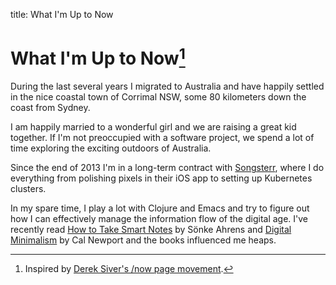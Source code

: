 title: What I'm Up to Now

# What I'm Up to Now[^1]

During the last several years I migrated to Australia and have happily settled in the nice coastal town of Corrimal NSW, some 80 kilometers down the coast from Sydney.

I am happily married to a wonderful girl and we are raising a great kid together. If I'm not preoccupied with a software project, we spend a lot of time exploring the exciting outdoors of Australia.

Since the end of 2013 I'm in a long-term contract with [Songsterr](https://songsterr.com/), where I do everything from polishing pixels in their iOS app to setting up Kubernetes clusters.

In my spare time, I play a lot with Clojure and Emacs and try to figure out how I can effectively manage the information flow of the digital age. I've recently read [How to Take Smart Notes](https://www.amazon.com.au/How-Take-Smart-Notes-Nonfiction-ebook/dp/B06WVYW33Y) by
Sönke Ahrens and [Digital Minimalism](https://www.amazon.com.au/Digital-Minimalism-Living-Better-Technology-ebook/dp/B07D1G6DTF) by Cal Newport and the books influenced me heaps.

[^1]: Inspired by [Derek Siver's /now page movement](https://nownownow.com/about).
